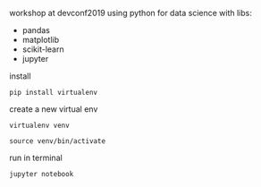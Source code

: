 workshop at devconf2019 using python for data science with libs:

- pandas
- matplotlib
- scikit-learn
- jupyter


install

```pip install virtualenv```

create a new virtual env

```virtualenv venv```

```source venv/bin/activate```

run in terminal

``` jupyter notebook  ```

